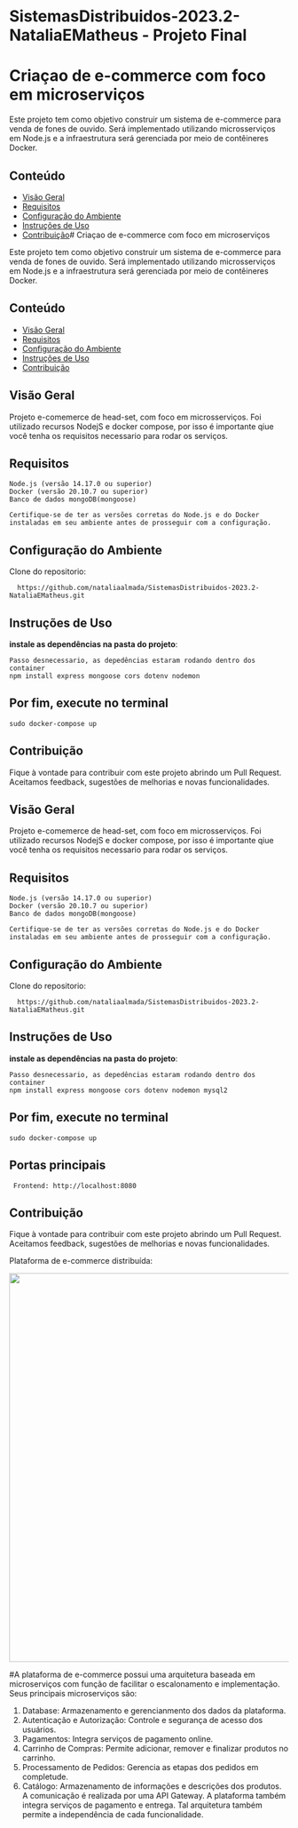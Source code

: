 # SistemasDistribuidos-2023.2-NataliaEMatheus - Projeto Final

# Criaçao de e-commerce com foco em microserviços

Este projeto tem como objetivo construir um sistema de e-commerce para venda de fones de ouvido. Será implementado utilizando microsserviços em Node.js e a infraestrutura será gerenciada por meio de contêineres Docker.

## Conteúdo

- [Visão Geral](#visão-geral)
- [Requisitos](#requisitos)
- [Configuração do Ambiente](#configuração-do-ambiente)
- [Instruções de Uso](#instruções-de-uso)
- [Contribuição](#contribuição)# Criaçao de e-commerce com foco em microserviços

Este projeto tem como objetivo construir um sistema de e-commerce para venda de fones de ouvido. Será implementado utilizando microsserviços em Node.js e a infraestrutura será gerenciada por meio de contêineres Docker.

## Conteúdo

- [Visão Geral](#visão-geral)
- [Requisitos](#requisitos)
- [Configuração do Ambiente](#configuração-do-ambiente)
- [Instruções de Uso](#instruções-de-uso)
- [Contribuição](#contribuição)

## Visão Geral

Projeto e-comemerce de head-set, com foco em microsserviços. Foi utilizado recursos NodejS e docker compose, por isso é importante qiue você tenha os requisitos necessario para rodar os  serviços.

## Requisitos
  
    Node.js (versão 14.17.0 ou superior)
    Docker (versão 20.10.7 ou superior)
    Banco de dados mongoDB(mongoose)
    
    Certifique-se de ter as versões corretas do Node.js e do Docker instaladas em seu ambiente antes de prosseguir com a configuração.
    
## Configuração do Ambiente

  Clone do repositorio: 
      
      https://github.com/nataliaalmada/SistemasDistribuidos-2023.2-NataliaEMatheus.git
 
## Instruções de Uso

  **instale as dependências na pasta do projeto**:
  
    Passo desnecessario, as depedências estaram rodando dentro dos container
    npm install express mongoose cors dotenv nodemon
    
## Por fim, execute no terminal

    sudo docker-compose up
 
## Contribuição

Fique à vontade para contribuir com este projeto abrindo um Pull Request. Aceitamos feedback, sugestões de melhorias e novas funcionalidades.



## Visão Geral

Projeto e-comemerce de head-set, com foco em microsserviços. Foi utilizado recursos NodejS e docker compose, por isso é importante qiue você tenha os requisitos necessario para rodar os  serviços.

## Requisitos
  
    Node.js (versão 14.17.0 ou superior)
    Docker (versão 20.10.7 ou superior)
    Banco de dados mongoDB(mongoose)
    
    Certifique-se de ter as versões corretas do Node.js e do Docker instaladas em seu ambiente antes de prosseguir com a configuração.
    
## Configuração do Ambiente

  Clone do repositorio: 
      
      https://github.com/nataliaalmada/SistemasDistribuidos-2023.2-NataliaEMatheus.git
 
## Instruções de Uso

  **instale as dependências na pasta do projeto**:
  
    Passo desnecessario, as depedências estaram rodando dentro dos container
    npm install express mongoose cors dotenv nodemon mysql2
    
## Por fim, execute no terminal

    sudo docker-compose up

## Portas principais

     Frontend: http://localhost:8080
 
## Contribuição

Fique à vontade para contribuir com este projeto abrindo um Pull Request. Aceitamos feedback, sugestões de melhorias e novas funcionalidades.


Plataforma de e-commerce distribuída:
<p float="left">

 <img src="https://github-production-user-asset-6210df.s3.amazonaws.com/65732203/245491259-6886f294-c08d-4f2e-ad79-842e9e06b08c.png" width="700" />
  
</p>

#A plataforma de e-commerce possui uma arquitetura baseada em microserviços com função de facilitar o escalonamento e implementação. Seus principais microserviços são:
1. Database: Armazenamento e gerencianmento dos dados da plataforma.
2. Autenticação e Autorização: Controle e segurança de acesso dos usuários.
3. Pagamentos: Integra serviços de pagamento online.
4. Carrinho de Compras: Permite adicionar, remover e finalizar produtos no carrinho.
5. Processamento de Pedidos: Gerencia as etapas dos pedidos em completude.
6. Catálogo: Armazenamento de informações e descrições dos produtos.
A comunicação é realizada por uma API Gateway. A plataforma também integra serviços de pagamento e entrega. Tal arquitetura também permite a independência de cada funcionalidade. 
